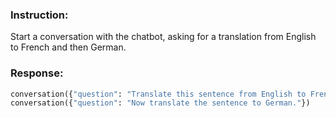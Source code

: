 ### Instruction:
Start a conversation with the chatbot, asking for a translation from English to French and then German.

### Response:
```python
conversation({"question": "Translate this sentence from English to French: I love programming."})
conversation({"question": "Now translate the sentence to German."})
```
